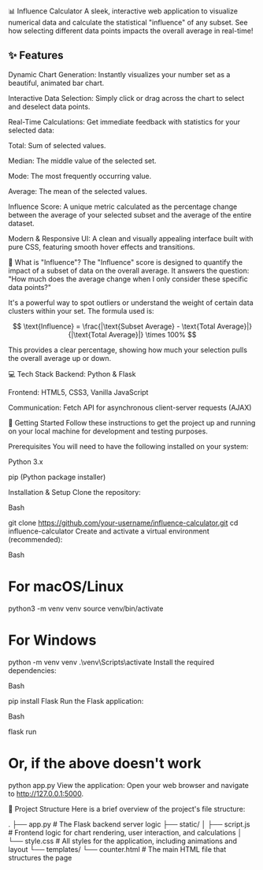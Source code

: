 📊 Influence Calculator
A sleek, interactive web application to visualize numerical data and calculate the statistical "influence" of any subset. See how selecting different data points impacts the overall average in real-time!

## ✨ Features

Dynamic Chart Generation: Instantly visualizes your number set as a beautiful, animated bar chart.

Interactive Data Selection: Simply click or drag across the chart to select and deselect data points.

Real-Time Calculations: Get immediate feedback with statistics for your selected data:

Total: Sum of selected values.

Median: The middle value of the selected set.

Mode: The most frequently occurring value.

Average: The mean of the selected values.

Influence Score: A unique metric calculated as the percentage change between the average of your selected subset and the average of the entire dataset.

Modern & Responsive UI: A clean and visually appealing interface built with pure CSS, featuring smooth hover effects and transitions.

🤔 What is "Influence"?
The "Influence" score is designed to quantify the impact of a subset of data on the overall average. It answers the question: "How much does the average change when I only consider these specific data points?"

It's a powerful way to spot outliers or understand the weight of certain data clusters within your set. The formula used is:

$$ \text{Influence} = \frac{|\text{Subset Average} - \text{Total Average}|}{|\text{Total Average}|} \times 100% $$

This provides a clear percentage, showing how much your selection pulls the overall average up or down.

💻 Tech Stack
Backend: Python & Flask

Frontend: HTML5, CSS3, Vanilla JavaScript

Communication: Fetch API for asynchronous client-server requests (AJAX)

🚀 Getting Started
Follow these instructions to get the project up and running on your local machine for development and testing purposes.

Prerequisites
You will need to have the following installed on your system:

Python 3.x

pip (Python package installer)

Installation & Setup
Clone the repository:

Bash

git clone https://github.com/your-username/influence-calculator.git
cd influence-calculator
Create and activate a virtual environment (recommended):

Bash

# For macOS/Linux
python3 -m venv venv
source venv/bin/activate

# For Windows
python -m venv venv
.\venv\Scripts\activate
Install the required dependencies:

Bash

pip install Flask
Run the Flask application:

Bash

flask run
# Or, if the above doesn't work
python app.py
View the application:
Open your web browser and navigate to http://127.0.0.1:5000.

📁 Project Structure
Here is a brief overview of the project's file structure:

.
├── app.py              # The Flask backend server logic
├── static/
│   ├── script.js       # Frontend logic for chart rendering, user interaction, and calculations
│   └── style.css       # All styles for the application, including animations and layout
└── templates/
    └── counter.html    # The main HTML file that structures the page
